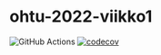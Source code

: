 # ohtu-2022-viikko1
![GitHub Actions](https://github.com/siniesofia/ohtu-2022-viikko1/workflows/CI/badge.svg)
[![codecov](https://codecov.io/gh/siniesofia/ohtu-2022-viikko1/branch/main/graph/badge.svg?token=3PKRA1U10S)](https://codecov.io/gh/siniesofia/ohtu-2022-viikko1)
